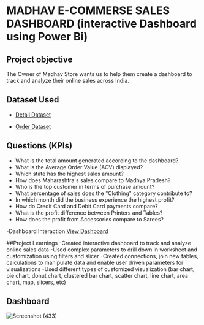 # MADHAV E-COMMERSE SALES DASHBOARD (interactive Dashboard using Power Bi)

## Project objective
The Owner of Madhav Store wants us to help them create a dashboard to track and analyze their online sales across India.

## Dataset Used
- <a href="https://github.com/supriya9122/MADHAV-E-COMMERSE-SALES-DASHBOARD/blob/main/Details.csv">Detail Dataset</a>

- <a href="https://github.com/supriya9122/MADHAV-E-COMMERSE-SALES-DASHBOARD/blob/main/Orders.csv
">Order Dataset</a>


## Questions (KPIs)

- What is the total amount generated according to the dashboard?
- What is the Average Order Value (AOV) displayed?
- Which state has the highest sales amount?
- How does Maharashtra's sales compare to Madhya Pradesh?
- Who is the top customer in terms of purchase amount?
- What percentage of sales does the "Clothing" category contribute to?
- In which month did the business experience the highest profit?
- How do Credit Card and Debit Card payments compare?
- What is the profit difference between Printers and Tables?
- How does the profit from Accessories compare to Sarees?

-Dashboard Interaction <a href="https://github.com/supriya9122/MADHAV-E-COMMERSE-SALES-DASHBOARD/blob/main/MADHAV%20E%20COMMERSE%20SALE%20DASHBOARD.pdf">View Dashboard</a>

##Project Learnings
-Created interactive dashboard to track and analyze online sales data
-Used complex parameters to drill down in worksheet and customization using filters and slicer
-Created connections, join new tables, calculations to manipulate data and enable user driven 
 parameters for visualizations
-Used different types of customized visualization (bar chart, pie chart, donut chart, clustered 
 bar chart, scatter chart, line chart, area chart, map, slicers, etc)

## Dashboard
![Screenshot (433)](https://github.com/user-attachments/assets/2bdc7d5d-8234-4d32-bafe-8c561542b4ce)


















